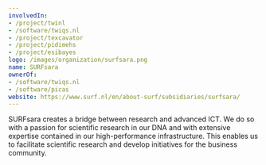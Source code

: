 ```yaml
---
involvedIn:
- /project/twinl
- /software/twiqs.nl
- /project/texcavator
- /project/pidimehs
- /project/esibayes
logo: /images/organization/surfsara.png
name: SURFsara
ownerOf:
- /software/twiqs.nl
- /software/picas
website: https://www.surf.nl/en/about-surf/subsidiaries/surfsara/
---
```

SURFsara creates a bridge between research and advanced ICT. We do so with a passion for scientific research in our DNA and with extensive expertise contained in our high-performance infrastructure. This enables us to facilitate scientific research and develop initiatives for the business community.

